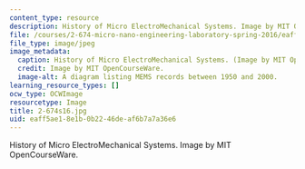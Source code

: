 ```yaml
---
content_type: resource
description: History of Micro ElectroMechanical Systems. Image by MIT OpenCourseWare.
file: /courses/2-674-micro-nano-engineering-laboratory-spring-2016/eaff5ae18e1b0b2246deaf6b7a7a36e6_2-674s16.jpg
file_type: image/jpeg
image_metadata:
  caption: History of Micro ElectroMechanical Systems. (Image by MIT OpenCourseWare.)
  credit: Image by MIT OpenCourseWare.
  image-alt: A diagram listing MEMS records between 1950 and 2000.
learning_resource_types: []
ocw_type: OCWImage
resourcetype: Image
title: 2-674s16.jpg
uid: eaff5ae1-8e1b-0b22-46de-af6b7a7a36e6
---
```

History of Micro ElectroMechanical Systems. Image by MIT OpenCourseWare.